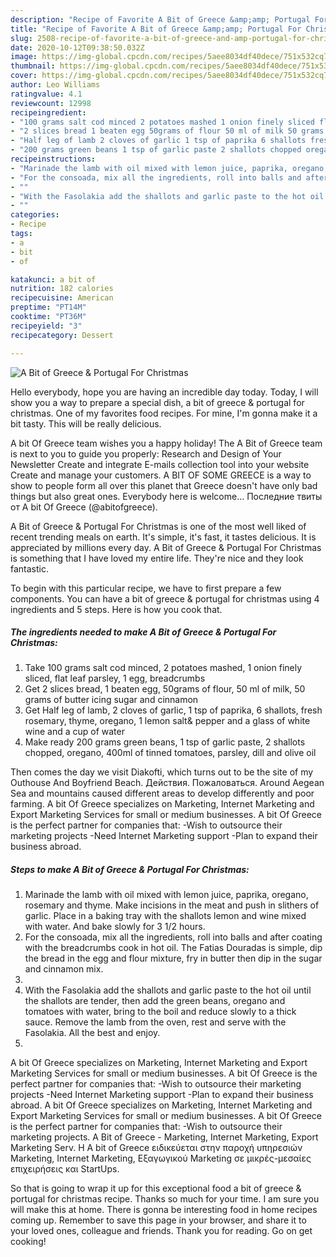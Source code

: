 ```yaml
---
description: "Recipe of Favorite A Bit of Greece &amp;amp; Portugal For Christmas"
title: "Recipe of Favorite A Bit of Greece &amp;amp; Portugal For Christmas"
slug: 2508-recipe-of-favorite-a-bit-of-greece-and-amp-portugal-for-christmas
date: 2020-10-12T09:38:50.032Z
image: https://img-global.cpcdn.com/recipes/5aee8034df40dece/751x532cq70/a-bit-of-greece-portugal-for-christmas-recipe-main-photo.jpg
thumbnail: https://img-global.cpcdn.com/recipes/5aee8034df40dece/751x532cq70/a-bit-of-greece-portugal-for-christmas-recipe-main-photo.jpg
cover: https://img-global.cpcdn.com/recipes/5aee8034df40dece/751x532cq70/a-bit-of-greece-portugal-for-christmas-recipe-main-photo.jpg
author: Leo Williams
ratingvalue: 4.1
reviewcount: 12998
recipeingredient:
- "100 grams salt cod minced 2 potatoes mashed 1 onion finely sliced flat leaf parsley 1 egg breadcrumbs"
- "2 slices bread 1 beaten egg 50grams of flour 50 ml of milk 50 grams of butter icing sugar and cinnamon"
- "Half leg of lamb 2 cloves of garlic 1 tsp of paprika 6 shallots fresh rosemary thyme oregano 1 lemon salt pepper and a glass of white wine and a cup of water"
- "200 grams green beans 1 tsp of garlic paste 2 shallots chopped oregano 400ml of tinned tomatoes parsley dill and olive oil"
recipeinstructions:
- "Marinade the lamb with oil mixed with lemon juice, paprika, oregano, rosemary and thyme. Make incisions in the meat and push in slithers of garlic. Place in a baking tray with the shallots lemon and wine mixed with water. And bake slowly for 3 1/2 hours."
- "For the consoada, mix all the ingredients, roll into balls and after coating with the breadcrumbs cook in hot oil. The Fatias Douradas is simple, dip the bread in the egg and flour mixture, fry in butter then dip in the sugar and cinnamon mix."
- ""
- "With the Fasolakia add the shallots and garlic paste to the hot oil until the shallots are tender, then add the green beans, oregano and tomatoes with water, bring to the boil and reduce slowly to a thick sauce. Remove the lamb from the oven, rest and serve with the Fasolakia. All the best and enjoy."
- ""
categories:
- Recipe
tags:
- a
- bit
- of

katakunci: a bit of 
nutrition: 182 calories
recipecuisine: American
preptime: "PT14M"
cooktime: "PT36M"
recipeyield: "3"
recipecategory: Dessert

---
```



![A Bit of Greece &amp; Portugal For Christmas](https://img-global.cpcdn.com/recipes/5aee8034df40dece/751x532cq70/a-bit-of-greece-portugal-for-christmas-recipe-main-photo.jpg)

Hello everybody, hope you are having an incredible day today. Today, I will show you a way to prepare a special dish, a bit of greece &amp; portugal for christmas. One of my favorites food recipes. For mine, I'm gonna make it a bit tasty. This will be really delicious.

A bit Of Greece team wishes you a happy holiday! The A Bit of Greece team is next to you to guide you properly: Research and Design of Your Newsletter Create and integrate E-mails collection tool into your website Create and manage your customers. A BIT OF SOME GREECE is a way to show to people form all over this planet that Greece doesn&#39;t have only bad things but also great ones. Everybody here is welcome… Последние твиты от A bit Of Greece (@abitofgreece).

A Bit of Greece &amp; Portugal For Christmas is one of the most well liked of recent trending meals on earth. It's simple, it's fast, it tastes delicious. It is appreciated by millions every day. A Bit of Greece &amp; Portugal For Christmas is something that I have loved my entire life. They're nice and they look fantastic.


To begin with this particular recipe, we have to first prepare a few components. You can have a bit of greece &amp; portugal for christmas using 4 ingredients and 5 steps. Here is how you cook that.

<!--inarticleads1-->

##### The ingredients needed to make A Bit of Greece &amp; Portugal For Christmas:

1. Take 100 grams salt cod minced, 2 potatoes mashed, 1 onion finely sliced, flat leaf parsley, 1 egg, breadcrumbs
1. Get 2 slices bread, 1 beaten egg, 50grams of flour, 50 ml of milk, 50 grams of butter icing sugar and cinnamon
1. Get Half leg of lamb, 2 cloves of garlic, 1 tsp of paprika, 6 shallots, fresh rosemary, thyme, oregano, 1 lemon salt&amp; pepper and a glass of white wine and a cup of water
1. Make ready 200 grams green beans, 1 tsp of garlic paste, 2 shallots chopped, oregano, 400ml of tinned tomatoes, parsley, dill and olive oil


Then comes the day we visit Diakofti, which turns out to be the site of my Outhouse And Boyfriend Beach. Действия. Пожаловаться. Around Aegean Sea and mountains caused different areas to develop differently and poor farming. A bit Of Greece specializes on Marketing, Internet Marketing and Export Marketing Services for small or medium businesses. A bit Of Greece is the perfect partner for companies that: -Wish to outsource their marketing projects -Need Internet Marketing support -Plan to expand their business abroad. 

<!--inarticleads2-->

##### Steps to make A Bit of Greece &amp; Portugal For Christmas:

1. Marinade the lamb with oil mixed with lemon juice, paprika, oregano, rosemary and thyme. Make incisions in the meat and push in slithers of garlic. Place in a baking tray with the shallots lemon and wine mixed with water. And bake slowly for 3 1/2 hours.
1. For the consoada, mix all the ingredients, roll into balls and after coating with the breadcrumbs cook in hot oil. The Fatias Douradas is simple, dip the bread in the egg and flour mixture, fry in butter then dip in the sugar and cinnamon mix.
1. 
1. With the Fasolakia add the shallots and garlic paste to the hot oil until the shallots are tender, then add the green beans, oregano and tomatoes with water, bring to the boil and reduce slowly to a thick sauce. Remove the lamb from the oven, rest and serve with the Fasolakia. All the best and enjoy.
1. 


A bit Of Greece specializes on Marketing, Internet Marketing and Export Marketing Services for small or medium businesses. A bit Of Greece is the perfect partner for companies that: -Wish to outsource their marketing projects -Need Internet Marketing support -Plan to expand their business abroad. A bit Of Greece specializes on Marketing, Internet Marketing and Export Marketing Services for small or medium businesses. A bit Of Greece is the perfect partner for companies that: -Wish to outsource their marketing projects. A Bit of Greece - Marketing, Internet Marketing, Export Marketing Serv. Η A bit of Greece ειδικεύεται στην παροχή υπηρεσιών Marketing, Internet Marketing, Εξαγωγικού Marketing σε μικρές-μεσαίες επιχειρήσεις και StartUps. 

So that is going to wrap it up for this exceptional food a bit of greece &amp; portugal for christmas recipe. Thanks so much for your time. I am sure you will make this at home. There is gonna be interesting food in home recipes coming up. Remember to save this page in your browser, and share it to your loved ones, colleague and friends. Thank you for reading. Go on get cooking!
